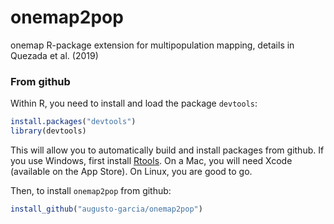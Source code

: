 # onemap2pop
onemap R-package extension for multipopulation mapping, details in Quezada et al. (2019)

### From github

Within R, you need to install and load the package `devtools`:

```R
install.packages("devtools")
library(devtools)
```

This will allow you to automatically build and install packages from
github. If you use Windows, first install
[Rtools](https://cran.r-project.org/bin/windows/Rtools/). On a Mac,
you will need Xcode (available on the App Store). On Linux, you are
good to go.


Then, to install `onemap2pop` from github:

```R
install_github("augusto-garcia/onemap2pop")
```
